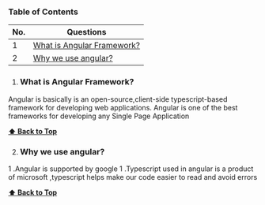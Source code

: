 ### Table of Contents

| No. | Questions |
|---- | ---------
|1 | [What is Angular Framework?](#what-is-angular-framework)|
|2 | [Why we use angular?](#Why-we-use-angular)|




1. ### What is Angular Framework?

Angular is basically is an open-source,client-side typescript-based  framework  for developing web applications.
Angular is one of the best frameworks for developing any Single Page Application

**[⬆ Back to Top](#table-of-contents)**


2. ### Why we use angular?

1 .Angular is supported by google
1 .Typescript used in angular is a product of microsoft ,typescript  helps make our code easier to read and avoid errors

**[⬆ Back to Top](#table-of-contents)**






